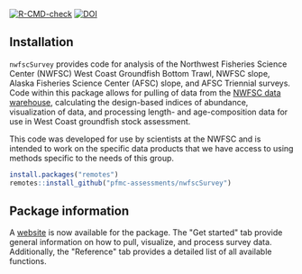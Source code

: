 <!-- README.md is generated from README.Rmd. Please edit that file -->

<!-- badges: start -->

[![R-CMD-check](https://github.com/pfmc-assessments/nwfscSurvey/workflows/R-CMD-check/badge.svg)](https://github.com/pfmc-assessments/nwfscSurvey/actions)
[![DOI](https://zenodo.org/badge/26344817.svg)](https://zenodo.org/badge/latestdoi/26344817)
<!-- badges: end -->

## Installation

`nwfscSurvey` provides code for analysis of the Northwest Fisheries Science Center (NWFSC) West Coast Groundfish Bottom Trawl, NWFSC
slope, Alaska Fisheries Science Center (AFSC) slope, and AFSC Triennial surveys. Code within this package allows
for pulling of data from the [NWFSC data warehouse](https://www.nwfsc.noaa.gov/data), calculating the design-based
indices of abundance, visualization of data, and processing length- and age-composition data for use in West Coast groundfish stock assessment.

This code was developed for use by scientists at the NWFSC and is intended to work on the specific data products that we have access to using methods specific to the needs of this group.

``` r
install.packages("remotes")
remotes::install_github("pfmc-assessments/nwfscSurvey")
```

## Package information

A [website](http://pfmc-assessments.github.io/nwfscSurvey/index.html) is now available for the package. The "Get started" tab provide general information on how to pull, visualize, and process survey data. Additionally, the "Reference" tab provides a detailed list of all available functions. 
